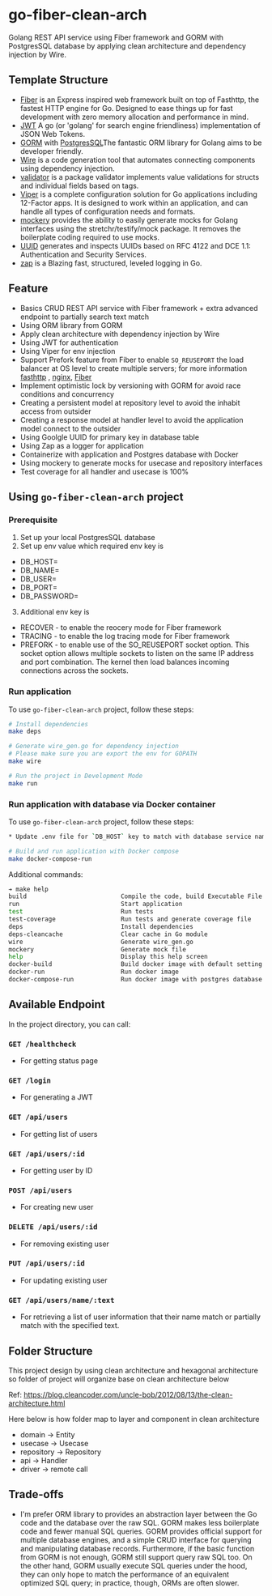 # go-fiber-clean-arch

Golang REST API service using Fiber framework and GORM with PostgresSQL database by applying clean architecture and dependency injection by Wire.

## Template Structure

* [Fiber](https://github.com/gofiber/fiber) is an Express inspired web framework built on top of Fasthttp, the fastest HTTP engine for Go. Designed to ease things up for fast development with zero memory allocation and performance in mind.
* [JWT](github.com/golang-jwt/jwt) A go (or 'golang' for search engine friendliness) implementation of JSON Web Tokens.
* [GORM](https://gorm.io/index.html) with [PostgresSQL](https://gorm.io/docs/connecting_to_the_database.html#PostgreSQL)The fantastic ORM library for Golang aims to be developer friendly.
* [Wire](https://github.com/google/wire) is a code generation tool that automates connecting components using dependency injection.
* [validator](github.com/go-playground/validator) is a package validator implements value validations for structs and individual fields based on tags.
* [Viper](https://github.com/spf13/viper) is a complete configuration solution for Go applications including 12-Factor apps. It is designed to work within an application, and can handle all types of configuration needs and formats.
* [mockery](https://github.com/vektra/mockery) provides the ability to easily generate mocks for Golang interfaces using the stretchr/testify/mock package. It removes the boilerplate coding required to use mocks.
* [UUID](https://github.com/google/uuid) generates and inspects UUIDs based on RFC 4122 and DCE 1.1: Authentication and Security Services.
* [zap](https://github.com/uber-go/zap) is a Blazing fast, structured, leveled logging in Go.

## Feature

* Basics CRUD REST API service with Fiber framework + extra advanced endpoint to partially search text match
* Using ORM library from GORM
* Apply clean architecture with dependency injection by Wire
* Using JWT for authentication
* Using Viper for env injection
* Support Prefork feature from Fiber to enable `SO_REUSEPORT` the load balancer at OS level to create multiple servers; for more information [fasthttp](https://pkg.go.dev/github.com/valyala/fasthttp/reuseport) , [nginx](https://www.nginx.com/blog/socket-sharding-nginx-release-1-9-1/), [Fiber](https://github.com/gofiber/fiber/issues/180)
* Implement optimistic lock by versioning with GORM for avoid race conditions and concurrency
* Creating a persistent model at repository level to avoid the inhabit access from outsider
* Creating a response model at handler level to avoid the application model connect to the outsider
* Using Goolgle UUID for primary key in database table
* Using Zap as a logger for application
* Containerize with application and Postgres database with Docker
* Using mockery to generate mocks for usecase and repository interfaces
* Test coverage for all handler and usecase is 100%

## Using `go-fiber-clean-arch` project

### Prerequisite

1. Set up your local PostgresSQL database
2. Set up env value which required env key is

* DB_HOST=
* DB_NAME=
* DB_USER=
* DB_PORT=
* DB_PASSWORD=

3. Additional env key is

* RECOVER - to enable the reocery mode for Fiber framework
* TRACING - to enable the log tracing mode for Fiber framework
* PREFORK - to enable use of the SO_REUSEPORT socket option. This socket option allows multiple sockets to listen on the same IP address and port combination. The kernel then load balances incoming connections across the sockets.

### Run application

To use `go-fiber-clean-arch` project, follow these steps:

```bash
# Install dependencies
make deps

# Generate wire_gen.go for dependency injection
# Please make sure you are export the env for GOPATH
make wire

# Run the project in Development Mode
make run
```

### Run application with database via Docker container

To use `go-fiber-clean-arch` project, follow these steps:

```bash
* Update .env file for `DB_HOST` key to match with database service name in docker compse

# Build and run application with Docker compose
make docker-compose-run
```

Additional commands:

```bash
➔ make help
build                          Compile the code, build Executable File
run                            Start application
test                           Run tests
test-coverage                  Run tests and generate coverage file
deps                           Install dependencies
deps-cleancache                Clear cache in Go module
wire                           Generate wire_gen.go
mockery                        Generate mock file
help                           Display this help screen
docker-build                   Build docker image with default setting and platform
docker-run                     Run docker image
docker-compose-run             Run docker image with postgres database in the contianer
```

## Available Endpoint

In the project directory, you can call:

### `GET /healthcheck`

* For getting status page

### `GET /login`

* For generating a JWT

### `GET /api/users`

* For getting list of users

### `GET /api/users/:id`

* For getting user by ID

### `POST /api/users`

* For creating new user

### `DELETE /api/users/:id`

* For removing existing user

### `PUT /api/users/:id`

* For updating existing user

### `GET /api/users/name/:text`

* For retrieving a list of user information that their
name match or partially match with the specified text.

## Folder Structure

This project design by using clean architecture and hexagonal architecture so folder of project will organize base on
clean architecture below

Ref: <https://blog.cleancoder.com/uncle-bob/2012/08/13/the-clean-architecture.html>

Here below is how folder map to layer and component in clean architecture

* domain -> Entity
* usecase -> Usecase
* repository -> Repository
* api -> Handler
* driver -> remote call

## Trade-offs

* I'm prefer ORM library to provides an abstraction layer between the Go code and the database over the raw SQL. GORM makes less boilerplate code and fewer manual SQL queries. GORM provides official support for multiple database engines, and a simple CRUD interface for querying and manipulating database records. Furthermore, if the basic function from GORM is not enough, GORM still support query raw SQL too. On the other hand, GORM usually execute SQL queries under the hood, they can only hope to match the performance of an equivalent optimized SQL query; in practice, though, ORMs are often slower.
